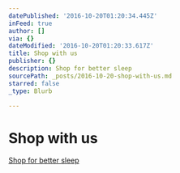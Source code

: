 ```yaml
---
datePublished: '2016-10-20T01:20:34.445Z'
inFeed: true
author: []
via: {}
dateModified: '2016-10-20T01:20:33.617Z'
title: Shop with us
publisher: {}
description: Shop for better sleep
sourcePath: _posts/2016-10-20-shop-with-us.md
starred: false
_type: Blurb

---
```

# **Shop with us**

[Shop for better sleep][0]

[0]: http://shopforbettersleep.com/